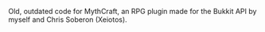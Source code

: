 Old, outdated code for MythCraft, an RPG plugin made for the Bukkit API by myself and Chris Soberon (Xeiotos).
